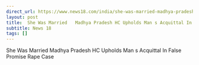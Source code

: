 ```yaml
---
direct_url: https://www.news18.com/india/she-was-married-madhya-pradesh-hc-upholds-mans-acquittal-in-false-promise-rape-case-ws-l-9560145.html
layout: post
title:  She Was Married   Madhya Pradesh HC Upholds Man s Acquittal In False Promise Rape Case
subtitle: News 18
tags: []
---
```


 She Was Married   Madhya Pradesh HC Upholds Man s Acquittal In False Promise Rape Case
